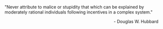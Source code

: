 "Never attribute to malice or stupidity that which can be explained by moderately rational individuals following incentives in a complex system."
<p style="text-align: right;">- Douglas W. Hubbard</p>
